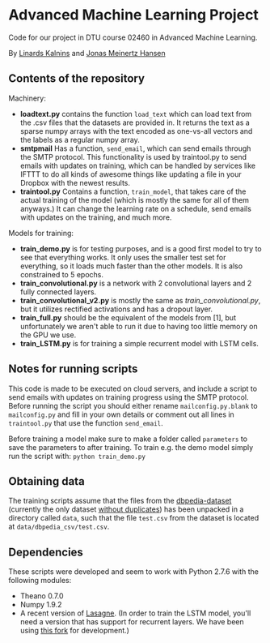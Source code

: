 # Advanced Machine Learning Project
Code for our project in DTU course 02460 in Advanced Machine Learning.

By [Linards Kalnins](https://github.com/linardslinardslinards) and [Jonas Meinertz Hansen](https://github.com/JonasMeinertz)

## Contents of the repository

Machinery:
 - **loadtext.py** contains the function `load_text` which can load text from the .csv files that the datasets are provided in. It returns the text as a sparse numpy arrays with the text encoded as one-vs-all vectors and the labels as a regular numpy array.
 - **smtpmail** Has a function, `send_email`, which can send emails through the SMTP protocol. This functionality is used by traintool.py to send emails with updates on training, which can be handled by services like IFTTT to do all kinds of awesome things like updating a file in your Dropbox with the newest results.
 - **traintool.py** Contains a function, `train_model`, that takes care of the actual training of the model (which is mostly the same for all of them anyways.) It can change the learning rate on a schedule, send emails with updates on the training, and much more.

Models for training:
 - **train_demo.py** is for testing purposes, and is a good first model to try to see that everything works. It only uses the smaller test set for everything, so it loads much faster than the other models. It is also constrained to 5 epochs.
 - **train_convolutional.py** is a network with 2 convolutional layers and 2 fully connected layers.
 - **train_convolutional_v2.py** is mostly the same as *train_convolutional.py*, but it utilizes rectified activations and has a dropout layer.
 - **train_full.py** should be the equivalent of the models from [1], but unfortunately we aren't able to run it due to having too little memory on the GPU we use.
 - **train_LSTM.py** is for training a simple recurrent model with LSTM cells.

## Notes for running scripts
This code is made to be executed on cloud servers, and include a script to send emails with updates on training progress using the SMTP protocol. Before running the script you should either rename `mailconfig.py.blank` to `mailconfig.py` and fill in your own details or comment out all lines in `traintool.py` that use the function `send_email`.

Before training a model make sure to make a folder called `parameters` to save the parameters to after training. To train e.g. the demo model simply run the script with: `python train_demo.py`

## Obtaining data

The training scripts assume that the files from the [dbpedia-dataset](http://goo.gl/JyCnZq) (currently the only dataset [without duplicates](http://xzh.me/posts/datasetdup/)) has been unpacked in a directory called `data`, such that the file `test.csv` from the dataset is located at `data/dbpedia_csv/test.csv`.

## Dependencies
These scripts were developed and seem to work with Python
2.7.6 with the following modules:

 - Theano 0.7.0
 - Numpy 1.9.2
 - A recent version of [Lasagne](https://github.com/Lasagne/Lasagne). (In order to train the LSTM model, you'll need a version that has support for recurrent layers. We have been using [this fork](https://github.com/craffel/nntools/tree/recurrent) for development.)
